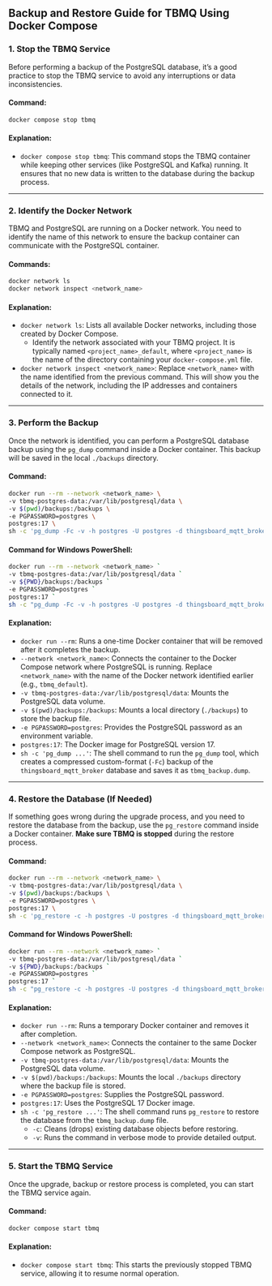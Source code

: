 ## Backup and Restore Guide for TBMQ Using Docker Compose

### 1. Stop the TBMQ Service

Before performing a backup of the PostgreSQL database, it’s a good practice to stop the TBMQ service to avoid any
interruptions or data inconsistencies.

#### Command:

```bash
docker compose stop tbmq
```

#### Explanation:

- `docker compose stop tbmq`: This command stops the TBMQ container while keeping other services (like PostgreSQL and
  Kafka) running. It ensures that no new data is written to the database during the backup process.

---

### 2. Identify the Docker Network

TBMQ and PostgreSQL are running on a Docker network. You need to identify the name of this network to ensure the backup
container can communicate with the PostgreSQL container.

#### Commands:

```bash
docker network ls
docker network inspect <network_name>
```

#### Explanation:

- `docker network ls`: Lists all available Docker networks, including those created by Docker Compose.
    - Identify the network associated with your TBMQ project. It is typically named `<project_name>_default`, where
      `<project_name>` is the name of the directory containing your `docker-compose.yml` file.
- `docker network inspect <network_name>`: Replace `<network_name>` with the name identified from the previous command.
  This will show you the details of the network, including the IP addresses and containers connected to it.

---

### 3. Perform the Backup

Once the network is identified, you can perform a PostgreSQL database backup using the `pg_dump` command inside a Docker
container. This backup will be saved in the local `./backups` directory.

#### Command:

```bash
docker run --rm --network <network_name> \
-v tbmq-postgres-data:/var/lib/postgresql/data \
-v $(pwd)/backups:/backups \
-e PGPASSWORD=postgres \
postgres:17 \
sh -c 'pg_dump -Fc -v -h postgres -U postgres -d thingsboard_mqtt_broker > /backups/tbmq_backup.dump'
```

#### Command for Windows PowerShell:

```bash
docker run --rm --network <network_name> `
-v tbmq-postgres-data:/var/lib/postgresql/data `
-v ${PWD}/backups:/backups `
-e PGPASSWORD=postgres `
postgres:17 `
sh -c "pg_dump -Fc -v -h postgres -U postgres -d thingsboard_mqtt_broker > /backups/tbmq_backup.dump"
```

#### Explanation:

- `docker run --rm`: Runs a one-time Docker container that will be removed after it completes the backup.
- `--network <network_name>`: Connects the container to the Docker Compose network where PostgreSQL is running. Replace
  `<network_name>` with the name of the Docker network identified earlier (e.g., `tbmq_default`).
- `-v tbmq-postgres-data:/var/lib/postgresql/data`: Mounts the PostgreSQL data volume.
- `-v $(pwd)/backups:/backups`: Mounts a local directory (`./backups`) to store the backup file.
- `-e PGPASSWORD=postgres`: Provides the PostgreSQL password as an environment variable.
- `postgres:17`: The Docker image for PostgreSQL version 17.
- `sh -c 'pg_dump ...'`: The shell command to run the `pg_dump` tool, which creates a compressed custom-format (`-Fc`)
  backup of the `thingsboard_mqtt_broker` database and saves it as `tbmq_backup.dump`.

---

### 4. Restore the Database (If Needed)

If something goes wrong during the upgrade process, and you need to restore the database from the backup, use the
`pg_restore` command inside a Docker container. **Make sure TBMQ is stopped** during the restore process.

#### Command:

```bash
docker run --rm --network <network_name> \
-v tbmq-postgres-data:/var/lib/postgresql/data \
-v $(pwd)/backups:/backups \
-e PGPASSWORD=postgres \
postgres:17 \
sh -c 'pg_restore -c -h postgres -U postgres -d thingsboard_mqtt_broker -v /backups/tbmq_backup.dump'
```

#### Command for Windows PowerShell:

```bash
docker run --rm --network <network_name> `
-v tbmq-postgres-data:/var/lib/postgresql/data `
-v ${PWD}/backups:/backups `
-e PGPASSWORD=postgres `
postgres:17 `
sh -c "pg_restore -c -h postgres -U postgres -d thingsboard_mqtt_broker -v /backups/tbmq_backup.dump"
```

#### Explanation:

- `docker run --rm`: Runs a temporary Docker container and removes it after completion.
- `--network <network_name>`: Connects the container to the same Docker Compose network as PostgreSQL.
- `-v tbmq-postgres-data:/var/lib/postgresql/data`: Mounts the PostgreSQL data volume.
- `-v $(pwd)/backups:/backups`: Mounts the local `./backups` directory where the backup file is stored.
- `-e PGPASSWORD=postgres`: Supplies the PostgreSQL password.
- `postgres:17`: Uses the PostgreSQL 17 Docker image.
- `sh -c 'pg_restore ...'`: The shell command runs `pg_restore` to restore the database from the `tbmq_backup.dump`
  file.
    - `-c`: Cleans (drops) existing database objects before restoring.
    - `-v`: Runs the command in verbose mode to provide detailed output.

---

### 5. Start the TBMQ Service

Once the upgrade, backup or restore process is completed, you can start the TBMQ service again.

#### Command:

```bash
docker compose start tbmq
```

#### Explanation:

- `docker compose start tbmq`: This starts the previously stopped TBMQ service, allowing it to resume normal operation.
